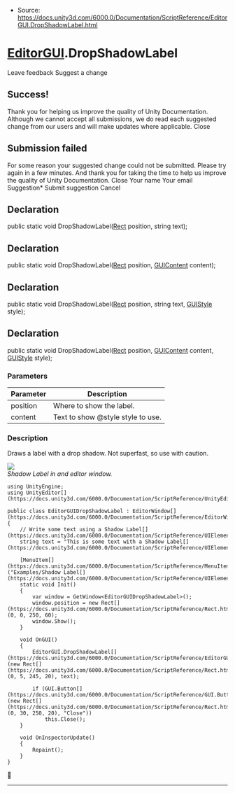 * Source: https://docs.unity3d.com/6000.0/Documentation/ScriptReference/EditorGUI.DropShadowLabel.html

#  [EditorGUI](https://docs.unity3d.com/6000.0/Documentation/ScriptReference/EditorGUI.html).DropShadowLabel
Leave feedback
Suggest a change
## Success!
Thank you for helping us improve the quality of Unity Documentation. Although we cannot accept all submissions, we do read each suggested change from our users and will make updates where applicable.
Close
## Submission failed
For some reason your suggested change could not be submitted. Please <a>try again</a> in a few minutes. And thank you for taking the time to help us improve the quality of Unity Documentation.
Close
Your name Your email Suggestion* Submit suggestion
Cancel
## Declaration
public static void DropShadowLabel([Rect](https://docs.unity3d.com/6000.0/Documentation/ScriptReference/Rect.html) position, string text); 
## Declaration
public static void DropShadowLabel([Rect](https://docs.unity3d.com/6000.0/Documentation/ScriptReference/Rect.html) position, [GUIContent](https://docs.unity3d.com/6000.0/Documentation/ScriptReference/GUIContent.html) content); 
## Declaration
public static void DropShadowLabel([Rect](https://docs.unity3d.com/6000.0/Documentation/ScriptReference/Rect.html) position, string text, [GUIStyle](https://docs.unity3d.com/6000.0/Documentation/ScriptReference/GUIStyle.html) style); 
## Declaration
public static void DropShadowLabel([Rect](https://docs.unity3d.com/6000.0/Documentation/ScriptReference/Rect.html) position, [GUIContent](https://docs.unity3d.com/6000.0/Documentation/ScriptReference/GUIContent.html) content, [GUIStyle](https://docs.unity3d.com/6000.0/Documentation/ScriptReference/GUIStyle.html) style); 
### Parameters
Parameter | Description  
---|---  
position | Where to show the label.  
content | Text to show @style style to use.  
### Description
Draws a label with a drop shadow.
Not superfast, so use with caution.  
  
![](https://docs.unity3d.com/6000.0/Documentation/StaticFiles/ScriptRefImages/EditorGUIDropShadowLabel.png)  
_Shadow Label in and editor window._
```
using UnityEngine;
using UnityEditor[](https://docs.unity3d.com/6000.0/Documentation/ScriptReference/UnityEditor.html);  
  
public class EditorGUIDropShadowLabel : EditorWindow[](https://docs.unity3d.com/6000.0/Documentation/ScriptReference/EditorWindow.html)
{
    // Write some text using a Shadow Label[](https://docs.unity3d.com/6000.0/Documentation/ScriptReference/UIElements.Label.html).
    string text = "This is some text with a Shadow Label[](https://docs.unity3d.com/6000.0/Documentation/ScriptReference/UIElements.Label.html)";  
  
    [MenuItem[](https://docs.unity3d.com/6000.0/Documentation/ScriptReference/MenuItem.html)("Examples/Shadow Label[](https://docs.unity3d.com/6000.0/Documentation/ScriptReference/UIElements.Label.html)")]
    static void Init()
    {
        var window = GetWindow<EditorGUIDropShadowLabel>();
        window.position = new Rect[](https://docs.unity3d.com/6000.0/Documentation/ScriptReference/Rect.html)(0, 0, 250, 60);
        window.Show();
    }  
  
    void OnGUI()
    {
        EditorGUI.DropShadowLabel[](https://docs.unity3d.com/6000.0/Documentation/ScriptReference/EditorGUI.DropShadowLabel.html)(new Rect[](https://docs.unity3d.com/6000.0/Documentation/ScriptReference/Rect.html)(0, 5, 245, 20), text);  
  
        if (GUI.Button[](https://docs.unity3d.com/6000.0/Documentation/ScriptReference/GUI.Button.html)(new Rect[](https://docs.unity3d.com/6000.0/Documentation/ScriptReference/Rect.html)(0, 30, 250, 20), "Close"))
            this.Close();
    }  
  
    void OnInspectorUpdate()
    {
        Repaint();
    }
}

```

* * *
